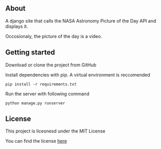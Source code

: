 ## About

A django site that calls the NASA Astronomy Picture of the Day API and displays it.

Occosionaly, the picture of the day is a video. 

## Getting started

Download or clone the project from GitHub

Install dependencies with pip. A virtual environment is reccomended

`pip install -r requirements.txt`

Run the server with following command

`python manage.py runserver`

## License

This project is licesnesd under the MIT License

You can find the license [here](#LICENSE.md)